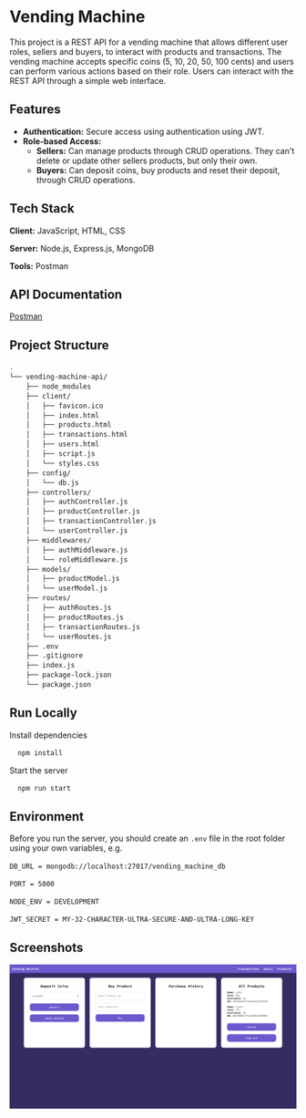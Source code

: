 
# Vending Machine

This project is a REST API for a vending machine that allows different user roles, sellers and buyers, to interact with products and transactions. The vending machine accepts specific coins (5, 10, 20, 50, 100 cents) and users can perform various actions based on their role. Users can interact with the REST API through a simple web interface.



## Features

- **Authentication:** Secure access using authentication using JWT.
- **Role-based Access:**
  - **Sellers:** Can manage products through CRUD operations. They can't delete or update other sellers products, but only their own.
  - **Buyers:** Can deposit coins, buy products and reset their deposit, through CRUD operations.


## Tech Stack

**Client:** JavaScript, HTML, CSS

**Server:** Node.js, Express.js, MongoDB

**Tools:** Postman


## API Documentation

[Postman](https://documenter.getpostman.com/view/38513841/2sAXqtc2Zf)


## Project Structure

```bash
.
└── vending-machine-api/
    ├── node_modules
    ├── client/
    │   ├── favicon.ico
    │   ├── index.html
    │   ├── products.html
    │   ├── transactions.html
    │   ├── users.html
    │   ├── script.js
    │   └── styles.css
    ├── config/
    │   └── db.js
    ├── controllers/
    │   ├── authController.js
    │   ├── productController.js
    │   ├── transactionController.js
    │   └── userController.js
    ├── middlewares/
    │   ├── authMiddleware.js
    │   └── roleMiddleware.js
    ├── models/
    │   ├── productModel.js
    │   └── userModel.js
    ├── routes/
    │   ├── authRoutes.js
    │   ├── productRoutes.js
    │   ├── transactionRoutes.js
    │   └── userRoutes.js
    ├── .env
    ├── .gitignore
    ├── index.js
    ├── package-lock.json
    └── package.json

```

## Run Locally

Install dependencies

```bash
  npm install
```

Start the server

```bash
  npm run start
```

## Environment

Before you run the server, you should create an `.env` file in the root folder using your own variables, e.g.

`DB_URL = mongodb://localhost:27017/vending_machine_db`

`PORT = 5000`

`NODE_ENV = DEVELOPMENT`

`JWT_SECRET = MY-32-CHARACTER-ULTRA-SECURE-AND-ULTRA-LONG-KEY`

## Screenshots

![Home](screenshots/home.png)
